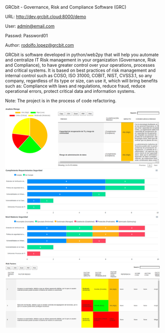 GRCbit - Governance, Risk and Compliance Software (GRC)

URL:    http://dev.grcbit.cloud:8000/demo

User:   admin@email.com

Passwd: Password01

Author:  rodolfo.lopez@grcbit.com

GRCbit is software developed in python/web2py that will help you automate and centralize IT Risk management in your organization (Governance, Risk and Compliance), to have greater control over your operations, processes and critical systems. It is based on best practices of risk management and internal control such as COSO, ISO 31000, COBIT, NIST, CVSS3.1, so any company, regardless of its type or size, can use it, which will bring benefits such as: Compliance with laws and regulations, reduce fraud, reduce operational errors, protect critical data and information systems.

Note: The project is in the process of code refactoring.

![](static/images/readme1.png)
![](static/images/readme2.png)
![](static/images/readme3.png)
![](static/images/readme4.png)
